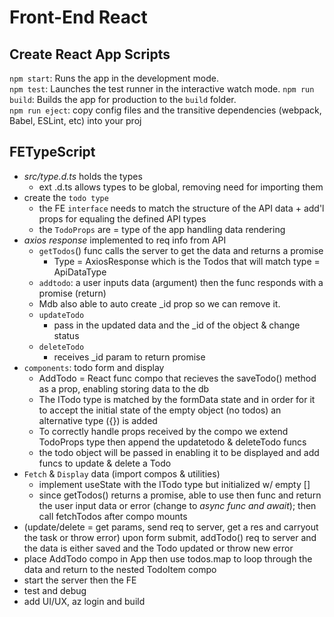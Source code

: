 
# Front-End React

## Create React App Scripts

`npm start`: Runs the app in the development mode.\
`npm test`: Launches the test runner in the interactive watch mode.
`npm run build`: Builds the app for production to the `build` folder.\
`npm run eject`: copy config files and the transitive dependencies (webpack, Babel, ESLint, etc) into your proj

## FETypeScript

- _src/type.d.ts_ holds the types
  - ext .d.ts allows types to be global, removing need for importing them
- create the `todo type`
  - the FE `interface` needs to match the structure of the API data + add'l props for equaling the defined API types
  - the `TodoProps` are = type of the app handling data rendering
- _axios response_ implemented to req info from API
  - `getTodos`() func calls the server to get the data and returns a promise
    - Type = AxiosResponse which is the Todos that will match type = ApiDataType
  - `addtodo`: a user inputs data (argument) then the func responds with a promise (return)
  - Mdb also able to auto create _id prop so we can remove it.
  - `updateTodo`
    - pass in the updated data and the _id of the object & change status
  - `deleteTodo`
    - receives _id param to return promise
- `components`: todo form and display
  - AddTodo = React func compo that recieves the saveTodo() method as a prop, enabling storing data to the db
  - The ITodo type is matched by the formData state and in order for it to accept the initial state of the empty object (no todos) an alternative type ({}) is added
  - To correctly handle props received by the compo we extend TodoProps type then append the updatetodo & deleteTodo funcs
  - the todo object will be passed in enabling it to be displayed and add funcs to update & delete a Todo
- `Fetch` & `Display` data (import compos & utilities)
  - implement useState with the ITodo type but initialized w/ empty []
  - since getTodos() returns a promise, able to use then func and return the user input data or error (change to _async func and await_); then call fetchTodos after compo mounts
- (update/delete = get params, send req to server, get a res and carryout the task or throw error) upon form submit, addTodo() req to server and the data is either saved and the Todo updated or throw new error
- place  AddTodo compo in App then use todos.map to loop through the data and return to the nested TodoItem compo
- start the server then the FE
- test and debug
- add UI/UX, az login and build

